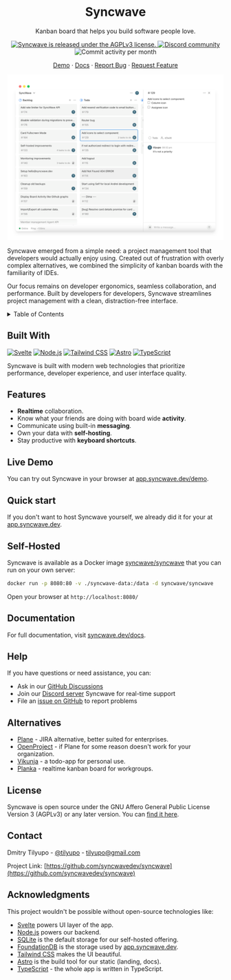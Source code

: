 <div align="center">
  <h1 align="center">Syncwave</h1>

  <p align="center">
    Kanban board that helps you build software people love.
</p>
  <p align="center">
    <a href="https://github.com/syncwavedev/syncwave/blob/main/LICENSE">
      <img src="https://img.shields.io/badge/license-AGPL--v3-green?style=for-the-badge" alt="Syncwave is released under the AGPLv3 license." />
    </a>
    <a href="https://discord.com/invite/FzQjQVFdQz">
      <!-- <img alt="Discord online members" src="https://img.shields.io/discord/1363049127663108156?color=5865F2&label=Discord&style=for-the-badge" /> -->
      <img src="https://img.shields.io/badge/Chat%20on-Discord-%235766f2?style=for-the-badge" alt="Discord community" />
    </a>
    <img alt="Commit activity per month" src="https://img.shields.io/github/commit-activity/m/syncwavedev/syncwave?style=for-the-badge" />
  </p>
  <p align="center">
    <a href="https://app.syncwave.dev/demo">Demo</a>
    &middot;
    <a href="https://www.syncwave.dev/docs">Docs</a>
    &middot;
    <a href="https://github.com/syncwavedev/syncwave/issues/new?labels=bug&template=bug-report---.md">Report Bug</a>
    &middot;
    <a href="https://github.com/syncwavedev/syncwave/issues/new?labels=enhancement&template=feature-request---.md">Request Feature</a>

  </p>
</div>

<picture>
    <source media="(prefers-color-scheme: dark)" srcset="./packages/www/src/assets/syncwave-window-screenshot-dark-v2.png">
    <source media="(prefers-color-scheme: light)" srcset="./packages/www/src/assets/syncwave-window-screenshot-light-v2.png">
    <img alt="Syncwave Screenshot" src="./packages/www/src/assets/syncwave-window-screenshot-light-v2.png">
</picture>

Syncwave emerged from a simple need: a project management tool that developers would actually enjoy using. Created out of frustration with overly complex alternatives, we combined the simplicity of kanban boards with the familiarity of IDEs.

Our focus remains on developer ergonomics, seamless collaboration, and performance. Built by developers for developers, Syncwave streamlines project management with a clean, distraction-free interface.

<details>
  <summary>Table of Contents</summary>
  <ol>
    <li><a href="#built-with">Built With</a></li>
    <li><a href="#features">Features</a></li>
    <li><a href="#quick-start">Quick start</a></li>
    <li><a href="#self-hosted">Self-Hosted</a></li>
    <li><a href="#documentation">Documentation</a></li>
    <li><a href="#help">Help</a></li>
    <li><a href="#alternatives">Alternatives</a></li>
    <li><a href="#license">License</a></li>
    <li><a href="#contact">Contact</a></li>
    <li><a href="#acknowledgments">Acknowledgments</a></li>
  </ol>
</details>

## Built With

[![Svelte][Svelte.dev]][Svelte-url]
[![Node.js][Node.js]][Node-url]
[![Tailwind CSS][Tailwind-CSS]][Tailwind-CSS-url]
[![Astro][Astro]][Astro-url]
[![TypeScript][TypeScript]][TypeScript-url]

Syncwave is built with modern web technologies that prioritize performance, developer experience, and user interface quality.

## Features

- **Realtime** collaboration.
- Know what your friends are doing with board wide **activity**.
- Communicate using built-in **messaging**.
- Own your data with **self-hosting**.
- Stay productive with **keyboard shortcuts**.

## Live Demo

You can try out Syncwave in your browser at [app.syncwave.dev/demo](https://app.syncwave.dev/demo).

## Quick start

If you don't want to host Syncwave yourself, we already did it for your at [app.syncwave.dev](https://app.syncwave.dev).

## Self-Hosted

Syncwave is available as a Docker image [syncwave/syncwave](http://hub.docker.com/r/syncwave/syncwave) that you can run on your own server:

```sh
docker run -p 8080:80 -v ./syncwave-data:/data -d syncwave/syncwave
```

Open your browser at `http://localhost:8080/`

## Documentation

For full documentation, visit [syncwave.dev/docs](https://www.syncwave.dev/docs).

## Help

If you have questions or need assistance, you can:

- Ask in our [GitHub Discussions](https://github.com/syncwavedev/syncwave/discussions/new/choose)
- Join our [Discord server](https://discord.com/invite/FzQjQVFdQz) Syncwave for real-time support
- File an [issue on GitHub](https://github.com/syncwavedev/syncwave/issues) to report problems

## Alternatives

- [Plane](http://github.com/makeplane/plane/) - JIRA alternative, better suited for enterprises.
- [OpenProject](https://github.com/opf/openproject) - if Plane for some reason doesn't work for your organization.
- [Vikunja](https://github.com/go-vikunja/vikunja/tree/main) - a todo-app for personal use.
- [Planka](https://github.com/plankanban/planka) - realtime kanban board for workgroups.

## License

Syncwave is open source under the GNU Affero General Public License Version 3 (AGPLv3) or any later version. You can [find it here](./LICENSE).

## Contact

Dmitry Tilyupo - [@tilyupo](https://x.com/dmitrytilyupo) - tilyupo@gmail.com

Project Link: [https://github.com/syncwavedev/syncwave](https://github.com/syncwavedev/syncwave)

## Acknowledgments

This project wouldn't be possible without open-source technologies like:

- [Svelte](https://github.com/sveltejs/svelte) powers UI layer of the app.
- [Node.js](https://github.com/nodejs/node) powers our backend.
- [SQLite](https://github.com/sqlite/sqlite) is the default storage for our self-hosted offering.
- [FoundationDB](https://github.com/apple/foundationdb) is the storage used by [app.syncwave.dev](https://app.syncwave.dev).
- [Tailwind CSS](https://github.com/tailwindlabs/tailwindcss) makes the UI beautiful.
- [Astro](https://github.com/withastro/astro) is the build tool for our static (landing, docs).
- [TypeScript](https://github.com/microsoft/TypeScript) - the whole app is written in TypeScript.

<!-- MARKDOWN LINKS & IMAGES -->
<!-- https://www.markdownguide.org/basic-syntax/#reference-style-links -->

[contributors-shield]: https://img.shields.io/github/contributors/syncwavedev/syncwave.svg?style=for-the-badge
[contributors-url]: https://github.com/syncwavedev/syncwave/graphs/contributors
[forks-shield]: https://img.shields.io/github/forks/syncwavedev/syncwave.svg?style=for-the-badge
[forks-url]: https://github.com/syncwavedev/syncwave/network/members
[stars-shield]: https://img.shields.io/github/stars/syncwavedev/syncwave.svg?style=for-the-badge
[stars-url]: https://github.com/syncwavedev/syncwave/stargazers
[issues-shield]: https://img.shields.io/github/issues/syncwavedev/syncwave.svg?style=for-the-badge
[issues-url]: https://github.com/syncwavedev/syncwave/issues
[license-shield]: https://img.shields.io/github/license/syncwavedev/syncwave.svg?style=for-the-badge
[license-url]: https://github.com/syncwavedev/syncwave/blob/master/LICENSE
[product-screenshot]: images/screenshot.png
[Next.js]: https://img.shields.io/badge/next.js-000000?style=for-the-badge&logo=nextdotjs&logoColor=white
[Svelte.dev]: https://img.shields.io/badge/Svelte-4A4A55?style=for-the-badge&logo=svelte&logoColor=FF3E00
[Svelte-url]: https://svelte.dev/
[Node.js]: https://img.shields.io/badge/Node.js-339933?style=for-the-badge&logo=nodedotjs&logoColor=white
[Node-url]: https://nodejs.org/
[Tailwind-CSS]: https://img.shields.io/badge/Tailwind_CSS-06B6D4?style=for-the-badge&logo=tailwind-css&logoColor=white
[Tailwind-CSS-url]: https://tailwindcss.com/
[Astro]: https://img.shields.io/badge/Astro-FF5C00?style=for-the-badge&logo=astro&logoColor=white
[Astro-url]: https://astro.build/
[TypeScript]: https://img.shields.io/badge/TypeScript-007ACC?style=for-the-badge&logo=typescript&logoColor=white
[TypeScript-url]: https://www.typescriptlang.org/
